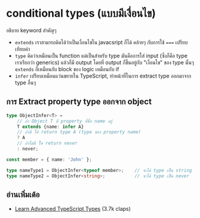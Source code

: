 # conditional types (แบบมีเงื่อนไข)

อธิบาย keyword สำคัญๆ 

- `extends` เราสามารถคิดได้ว่าเป็นเงื่อนไขใน javacsript ก็ได้ คล้ายๆ กับการใช้ `===` เปรียบเทียบค่า
- `type` คิดว่าเหมือนเป็น function แต่เป็นสำหรับ type มันคือการใส่ input (ซึ่งก็คือ type เราเรียกว่า generics) แล้วก็มี output โดยที่ output ก็ขึ้นอยู่กับ "เงื่อนไข" ของ type นั้นๆ `extends` ก็เหมือนกับ block ของ logic เหมือนกับ if
- `infer` เปรียบเหมือนแว่นขยายใน TypeScript, ทำหน้าที่ในการ extract type ออกมาจาก type อื่นๆ 

## การ Extract property type ออกจาก object

```typescript
type ObjectInfer<T> = 
    // ถ้า Object T มี property ที่ชื่อ name อยู่
    T extends {name: infer A}
    // ถ้ามี ให้ return type A (type ของ property name)
    ? A
    // ถ้าไม่มี ใ้ห return never
    : never;

const member = { name: 'John' };

type nameType1 = ObjectInfer<typeof member>;    // จะได้ type เป็น string
type nameType2 = ObjectInfer<string>;           // จะได้ type เป็น never
```

## อ่านเพิ่มเด้อ
- [Learn Advanced TypeScript Types](https://medium.com/free-code-camp/typescript-curry-ramda-types-f747e99744ab) (3.7k claps)